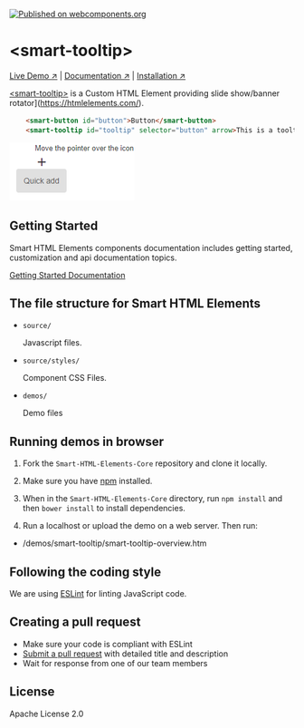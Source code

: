 [![Published on webcomponents.org](https://img.shields.io/badge/webcomponents.org-published-blue.svg)](https://www.webcomponents.org/element/htmlelements/smart-tooltip)

# &lt;smart-tooltip&gt;

[Live Demo ↗](https://htmlelements.com/demos/tooltip/)
|
[Documentation ↗](https://www.htmlelements.com/docs/)
|
[Installation ↗](https://www.npmjs.com/package/@smarthtmlelements/smarthtmlelements-core)

[&lt;smart-tooltip&gt;](https://htmlelements.com/demos/tooltip/) is a Custom HTML Element providing slide show/banner rotator](https://htmlelements.com/).

<!--
```
<custom-element-demo>
  <template>
    <script src="../webcomponentsjs/webcomponents-lite.js"></script>
    <script src="../smart-core/source/smart.core.js"></script>
    <link rel="stylesheet" href="../smart-core/source/styles/smart.default.css" type="text/css" />
 <script>
   window.onload = function () {
  
   }
   </script>
     <next-code-block></next-code-block>
  </template>
</custom-element-demo>
```
-->
```html
    <smart-button id="button">Button</smart-button>
    <smart-tooltip id="tooltip" selector="button" arrow>This is a tooltip for smartButton</smart-tooltip>
```

[<img src="https://raw.githubusercontent.com/htmlelements/smart-tooltip/master/tooltip-web-component.png" alt="Screenshot of smart-tooltip">](https://htmlelements.com/demos/tooltip)

## Getting Started

Smart HTML Elements components documentation includes getting started, customization and api documentation topics.

[Getting Started Documentation](https://www.htmlelements.com/docs/)


## The file structure for Smart HTML Elements

- `source/`

  Javascript files.

- `source/styles/`

  Component CSS Files.

- `demos/`

  Demo files

## Running demos in browser

1. Fork the `Smart-HTML-Elements-Core` repository and clone it locally.

1. Make sure you have [npm](https://www.npmjs.com/) installed.

1. When in the `Smart-HTML-Elements-Core` directory, run `npm install` and then `bower install` to install dependencies.

1. Run a localhost or upload the demo on a web server. Then run:

  - /demos/smart-tooltip/smart-tooltip-overview.htm


## Following the coding style

We are using [ESLint](http://eslint.org/) for linting JavaScript code. 

## Creating a pull request

  - Make sure your code is compliant with ESLint
  - [Submit a pull request](https://www.digitalocean.com/community/tutorials/how-to-create-a-pull-request-on-github) with detailed title and description
  - Wait for response from one of our team members


## License

Apache License 2.0

